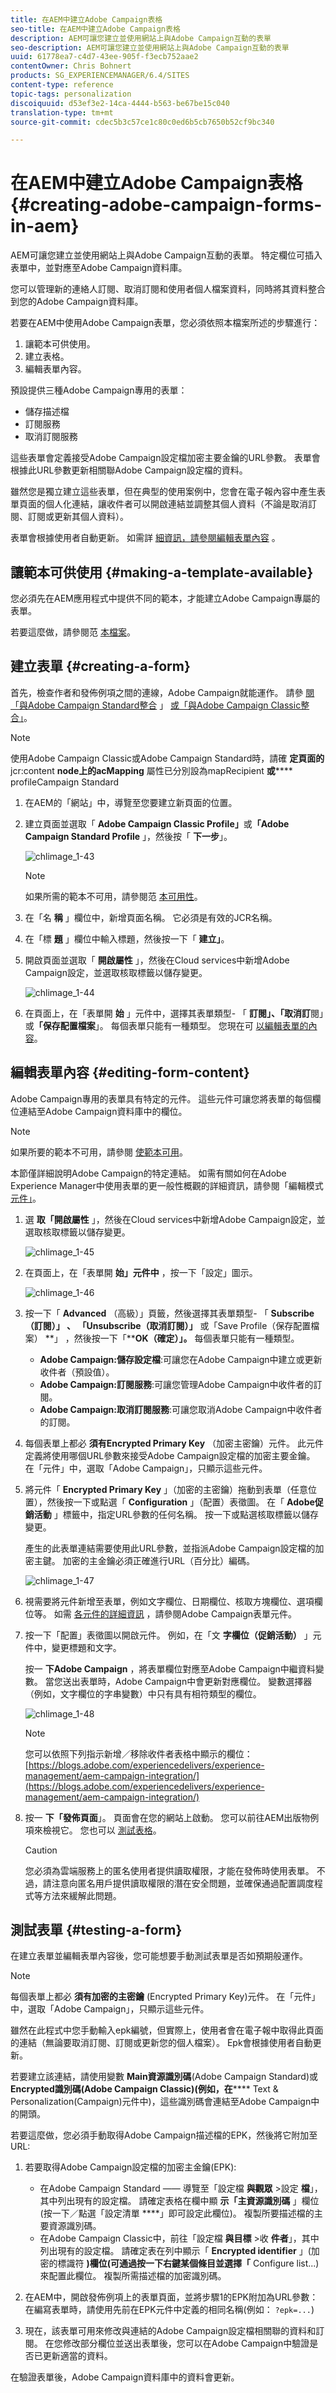 ```yaml
---
title: 在AEM中建立Adobe Campaign表格
seo-title: 在AEM中建立Adobe Campaign表格
description: AEM可讓您建立並使用網站上與Adobe Campaign互動的表單
seo-description: AEM可讓您建立並使用網站上與Adobe Campaign互動的表單
uuid: 61778ea7-c4d7-43ee-905f-f3ecb752aae2
contentOwner: Chris Bohnert
products: SG_EXPERIENCEMANAGER/6.4/SITES
content-type: reference
topic-tags: personalization
discoiquuid: d53ef3e2-14ca-4444-b563-be67be15c040
translation-type: tm+mt
source-git-commit: cdec5b3c57ce1c80c0ed6b5cb7650b52cf9bc340

---
```



# 在AEM中建立Adobe Campaign表格 {#creating-adobe-campaign-forms-in-aem}

AEM可讓您建立並使用網站上與Adobe Campaign互動的表單。 特定欄位可插入表單中，並對應至Adobe Campaign資料庫。

您可以管理新的連絡人訂閱、取消訂閱和使用者個人檔案資料，同時將其資料整合到您的Adobe Campaign資料庫。

若要在AEM中使用Adobe Campaign表單，您必須依照本檔案所述的步驟進行：

1. 讓範本可供使用。
1. 建立表格。
1. 編輯表單內容。

預設提供三種Adobe Campaign專用的表單：

* 儲存描述檔
* 訂閱服務
* 取消訂閱服務

這些表單會定義接受Adobe Campaign設定檔加密主要金鑰的URL參數。 表單會根據此URL參數更新相關聯Adobe Campaign設定檔的資料。

雖然您是獨立建立這些表單，但在典型的使用案例中，您會在電子報內容中產生表單頁面的個人化連結，讓收件者可以開啟連結並調整其個人資料（不論是取消訂閱、訂閱或更新其個人資料）。

表單會根據使用者自動更新。 如需詳 [細資訊，請參閱編輯表單內容](#editing-form-content) 。

## 讓範本可供使用 {#making-a-template-available}

您必須先在AEM應用程式中提供不同的範本，才能建立Adobe Campaign專屬的表單。

若要這麼做，請參閱范 [本檔案](/help/sites-developing/templates.md#template-availability)。

## 建立表單 {#creating-a-form}

首先，檢查作者和發佈例項之間的連線，Adobe Campaign就能運作。 請參 [閱「與Adobe Campaign Standard整合](/help/sites-administering/campaignstandard.md) 」 [或「與Adobe Campaign Classic整合」](/help/sites-administering/campaignonpremise.md)。

>[!NOTE]
>
>使用Adobe Campaign Classic或Adobe Campaign Standard時，請確 **定頁面的** jcr:content **node上的acMapping** 屬性已分別設為mapRecipient **或****** profileCampaign Standard


1. 在AEM的「網站」中，導覽至您要建立新頁面的位置。
1. 建立頁面並選取「 **Adobe Campaign Classic Profile」**&#x200B;或&#x200B;**「Adobe Campaign Standard Profile** 」，然後按「 **下一步**」。

   ![chlimage_1-43](assets/chlimage_1-43.png)

   >[!NOTE]
   >
   >如果所需的範本不可用，請參閱范 [本可用性](/help/sites-developing/templates.md#template-availability)。

1. 在「名 **稱** 」欄位中，新增頁面名稱。 它必須是有效的JCR名稱。
1. 在「標 **題** 」欄位中輸入標題，然後按一下「 **建立」**。
1. 開啟頁面並選取「 **開啟屬性** 」，然後在Cloud services中新增Adobe Campaign設定，並選取核取標籤以儲存變更。

   ![chlimage_1-44](assets/chlimage_1-44.png)

1. 在頁面上，在「表單開 **始** 」元件中，選擇其表單類型- 「 **訂閱」、「取消訂**&#x200B;閱」或&#x200B;**「保存配置檔案**」。 每個表單只能有一種類型。 您現在可 [以編輯表單的內容](#editing-form-content)。

## 編輯表單內容 {#editing-form-content}

Adobe Campaign專用的表單具有特定的元件。 這些元件可讓您將表單的每個欄位連結至Adobe Campaign資料庫中的欄位。

>[!NOTE]
>
>如果所要的範本不可用，請參閱 [使範本可用](/help/sites-authoring/adobe-campaign.md)。

本節僅詳細說明Adobe Campaign的特定連結。 如需有關如何在Adobe Experience Manager中使用表單的更一般性概觀的詳細資訊，請參閱「編輯模式 [元件」](/help/sites-authoring/default-components-foundation.md)。

1. 選 **取「開啟屬性** 」，然後在Cloud services中新增Adobe Campaign設定，並選取核取標籤以儲存變更。

   ![chlimage_1-45](assets/chlimage_1-45.png)

1. 在頁面上，在「表單開 **始」元件中** ，按一下「設定」圖示。

   ![chlimage_1-46](assets/chlimage_1-46.png)

1. 按一下「 **Advanced** （高級）」頁籤，然後選擇其表單類型- 「 **Subscribe（訂閱）」 、 「Unsubscribe（取消訂閱）」** 或「Save Profile（保存配置檔案） **」 ，然後按一下「****OK（確定）」。** 每個表單只能有一種類型。

   * **Adobe Campaign:儲存設定檔**:可讓您在Adobe Campaign中建立或更新收件者（預設值）。
   * **Adobe Campaign:訂閱服務**:可讓您管理Adobe Campaign中收件者的訂閱。
   * **Adobe Campaign:取消訂閱服務**:可讓您取消Adobe Campaign中收件者的訂閱。

1. 每個表單上都必 **須有Encrypted Primary Key** （加密主密鑰）元件。 此元件定義將使用哪個URL參數來接受Adobe Campaign設定檔的加密主要金鑰。 在「元件」中，選取「Adobe Campaign」，只顯示這些元件。
1. 將元件「 **Encrypted Primary Key** 」（加密的主密鑰）拖動到表單（任意位置），然後按一下或點選「 **Configuration** 」（配置）表徵圖。 在「 **Adobe促銷活動** 」標籤中，指定URL參數的任何名稱。 按一下或點選核取標籤以儲存變更。

   產生的此表單連結需要使用此URL參數，並指派Adobe Campaign設定檔的加密主鍵。 加密的主金鑰必須正確進行URL（百分比）編碼。

   ![chlimage_1-47](assets/chlimage_1-47.png)

1. 視需要將元件新增至表單，例如文字欄位、日期欄位、核取方塊欄位、選項欄位等。 如需 [各元件的詳細資訊](/help/sites-authoring/adobe-campaign-components.md) ，請參閱Adobe Campaign表單元件。
1. 按一下「配置」表徵圖以開啟元件。 例如，在「文 **字欄位（促銷活動）** 」元件中，變更標題和文字。

   按一 **下Adobe Campaign** ，將表單欄位對應至Adobe Campaign中繼資料變數。 當您送出表單時，Adobe Campaign中會更新對應欄位。 變數選擇器（例如，文字欄位的字串變數）中只有具有相符類型的欄位。

   ![chlimage_1-48](assets/chlimage_1-48.png)

   >[!NOTE]
   >
   >您可以依照下列指示新增／移除收件者表格中顯示的欄位： [https://blogs.adobe.com/experiencedelivers/experience-management/aem-campaign-integration/](https://blogs.adobe.com/experiencedelivers/experience-management/aem-campaign-integration/)

1. 按一 **下「發佈頁面**」。 頁面會在您的網站上啟動。 您可以前往AEM出版物例項來檢視它。 您也可以 [測試表格](#testing-a-form)。

   >[!CAUTION]
   >
   >您必須為雲端服務上的匿名使用者提供讀取權限，才能在發佈時使用表單。 不過，請注意向匿名用戶提供讀取權限的潛在安全問題，並確保通過配置調度程式等方法來緩解此問題。

## 測試表單 {#testing-a-form}

在建立表單並編輯表單內容後，您可能想要手動測試表單是否如預期般運作。

>[!NOTE]
>
>每個表單上都必 **須有加密的主密鑰** (Encrypted Primary Key)元件。 在「元件」中，選取「Adobe Campaign」，只顯示這些元件。
>
>雖然在此程式中您手動輸入epk編號，但實際上，使用者會在電子報中取得此頁面的連結（無論要取消訂閱、訂閱或更新您的個人檔案）。 Epk會根據使用者自動更新。
>
>若要建立該連結，請使用變數 **Main資源識別碼**(Adobe Campaign Standard)或 **Encrypted識別碼(Adobe Campaign Classic)(例如，在****** Text &amp; Personalization(Campaign)元件中)，這些識別碼會連結至Adobe Campaign中的開頭。

若要這麼做，您必須手動取得Adobe Campaign描述檔的EPK，然後將它附加至URL:

1. 若要取得Adobe Campaign設定檔的加密主金鑰(EPK):

   * 在Adobe Campaign Standard —— 導覽至「設定檔 **與觀眾** >設定 **檔**」，其中列出現有的設定檔。 請確定表格在欄中顯 **示「主資源識別碼** 」欄位(按一下／點選「設定清單 ****」即可設定此欄位)。 複製所要描述檔的主要資源識別碼。
   * 在Adobe Campaign Classic中，前往「設定檔 **與目標** >收 **件者**」，其中列出現有的設定檔。 請確定表在列中顯示「 **Encrypted identifier** 」(加密的標識符 **)欄位(可通過按一下右鍵某個條目並選擇「** Configure list...)來配置此欄位。 複製所需描述檔的加密識別碼。

1. 在AEM中，開啟發佈例項上的表單頁面，並將步驟1的EPK附加為URL參數：在編寫表單時，請使用先前在EPK元件中定義的相同名稱(例如： `?epk=...`)
1. 現在，該表單可用來修改與連結的Adobe Campaign設定檔相關聯的資料和訂閱。 在您修改部分欄位並送出表單後，您可以在Adobe Campaign中驗證是否已更新適當的資料。

在驗證表單後，Adobe Campaign資料庫中的資料會更新。
